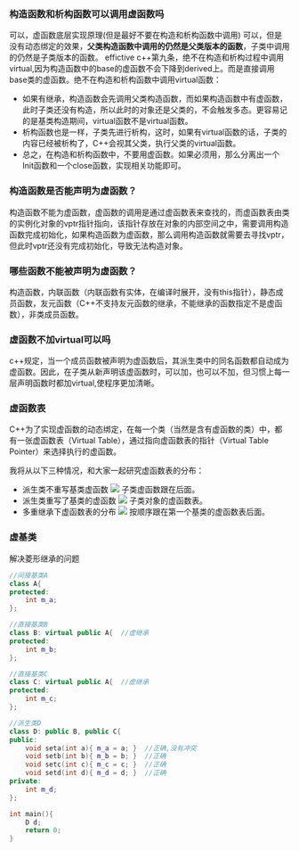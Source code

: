 ### 构造函数和析构函数可以调用虚函数吗
可以，虚函数底层实现原理(但是最好不要在构造和析构函数中调用) 可以，但是没有动态绑定的效果，**父类构造函数中调用的仍然是父类版本的函数**，子类中调用的仍然是子类版本的函数。 effictive c++第九条，绝不在构造和析构过程中调用virtual,因为构造函数中的base的虚函数不会下降到derived上。而是直接调用base类的虚函数。绝不在构造和析构函数中调用virtual函数：
- 如果有继承，构造函数会先调用父类构造函数，而如果构造函数中有虚函数，此时子类还没有构造，所以此时的对象还是父类的，不会触发多态。更容易记的是基类构造期间，virtual函数不是virtual函数。
- 析构函数也是一样，子类先进行析构，这时，如果有virtual函数的话，子类的内容已经被析构了，C++会视其父类，执行父类的virtual函数。
- 总之，在构造和析构函数中，不要用虚函数。如果必须用，那么分离出一个Init函数和一个close函数，实现相关功能即可。

### 构造函数是否能声明为虚函数？
构造函数不能为虚函数，虚函数的调用是通过虚函数表来查找的，而虚函数表由类的实例化对象的vptr指针指向，该指针存放在对象的内部空间之中，需要调用构造函数完成初始化，如果构造函数为虚函数，那么调用构造函数就需要去寻找vptr，但此时vptr还没有完成初始化，导致无法构造对象。

### 哪些函数不能被声明为虚函数？
构造函数，内联函数（内联函数有实体，在编译时展开，没有this指针），静态成员函数，友元函数（C++不支持友元函数的继承，不能继承的函数指定不是虚函数），非类成员函数。
### 虚函数不加virtual可以吗
c++规定，当一个成员函数被声明为虚函数后，其派生类中的同名函数都自动成为虚函数。因此，在子类从新声明该虚函数时，可以加，也可以不加，但习惯上每一层声明函数时都加virtual,使程序更加清晰。
### 虚函数表
C++为了实现虚函数的动态绑定，在每一个类（当然是含有虚函数的类）中，都有一张虚函数表（Virtual Table），通过指向虚函数表的指针（Virtual Table Pointer）来选择执行的虚函数。

我将从以下三种情况，和大家一起研究虚函数表的分布：
- 派生类不重写基类虚函数
  ![](https://blog-img-zbt.oss-cn-beijing.aliyuncs.com/picture/wuyang/202312181622563.png)
子类虚函数跟在后面。  
- 派生类重写了基类的虚函数
  ![](https://blog-img-zbt.oss-cn-beijing.aliyuncs.com/picture/wuyang/202312181624529.png)
  子类对象的虚函数表。  
- 多重继承下虚函数表的分布
![](https://blog-img-zbt.oss-cn-beijing.aliyuncs.com/picture/wuyang/202312181625364.png)
按顺序跟在第一个基类的虚函数表后面。



### 虚基类
解决菱形继承的问题
```c++
//间接基类A
class A{
protected:
    int m_a;
};

//直接基类B
class B: virtual public A{  //虚继承
protected:
    int m_b;
};

//直接基类C
class C: virtual public A{  //虚继承
protected:
    int m_c;
};

//派生类D
class D: public B, public C{
public:
    void seta(int a){ m_a = a; }  //正确,没有冲突
    void setb(int b){ m_b = b; }  //正确
    void setc(int c){ m_c = c; }  //正确
    void setd(int d){ m_d = d; }  //正确
private:
    int m_d;
};

int main(){
    D d;
    return 0;
}
```
